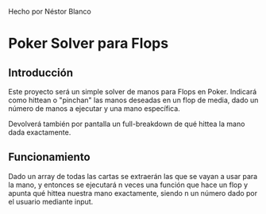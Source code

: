 Hecho por Néstor Blanco

# Poker Solver para Flops

## Introducción
Este proyecto será un simple solver de manos para Flops en Poker. Indicará como hittean o "pinchan" las manos deseadas en un flop de media, dado un número de manos a ejecutar y una mano específica.

Devolverá también por pantalla un full-breakdown de qué hittea la mano dada exactamente.

## Funcionamiento

Dado un array de todas las cartas se extraerán las que se vayan a usar para la mano, y entonces se ejecutará n veces una función que hace un flop y apunta qué hittea nuestra mano exactamente, siendo n un número dado por el usuario mediante input.

